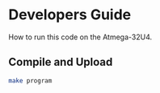 # Developers Guide

How to run this code on the Atmega-32U4.

## Compile and Upload

```sh
make program
```
